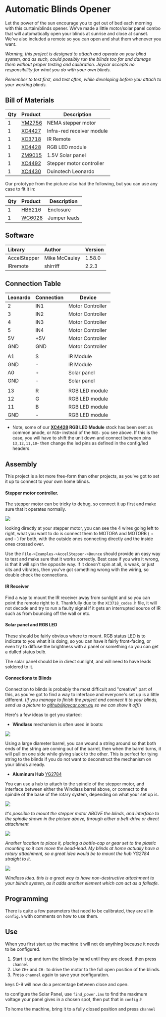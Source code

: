 # Automatic Blinds Opener
Let the power of the sun encourage you to get out of bed each morning with this curtain/blinds opener. We’ve made a little motor/solar panel combo that will automatically open your blinds at sunrise and close at sunset. We've also included a remote so you can open and shut them whenever you want.

_Warning, this project is designed to attach and operate on your blind system, and as such, could possibly run the blinds too far and damage them without proper testing and calibration. Jaycar accepts no responsibility for what you do with your own blinds._

_Remember to test first, and test often, while developing before you attach to your working blinds._

## Bill of Materials
| Qty | Product | Description |
| :------------- | :------------- | ---- |
|1 | [YM2756](http://jaycar.com.au/p/YM2756) | NEMA stepper motor|
|1 | [XC4427](http://jaycar.com.au/p/XC4427) | Infra-red receiver module|
|1 | [XC3718](http://jaycar.com.au/p/XC3718) | IR Remote|
|1 | [XC4428](http://jaycar.com.au/p/XC4428) | RGB LED module|
|1 | [ZM9015](http://jaycar.com.au/p/ZM9015) | 1.5V Solar panel|
|1 | [XC4492](http://jaycar.com.au/p/XC4492) | Stepper motor controller  |
| 1| [XC4430](http://jaycar.com.au/p/XC4430) | Duinotech Leonardo |

Our prototype from the picture also had the following, but you can use any case to fit it in:

| Qty | Product | Description |
| :------------- | :------------- | ---- |
|1 | [HB6216](http://jaycar.com.au/p/HB6216) | Enclosure |
|1 | [WC6028](http://jaycar.com.au/p/WC6028) | Jumper leads |


## Software

| Library | Author | Version |
| :------------- | :------------- | --- |
| AccelStepper | Mike McCauley | 1.58.0 |
| IRremote | shirriff | 2.2.3 |


## Connection Table

| Leonardo | Connection | Device |
| --- | --- | --- |
| 2 | IN1 | Motor Controller |  
| 3 | IN2 | Motor Controller |
| 4 | IN3 |  Motor Controller |
| 5 | IN4 |  Motor Controller |
| 5V | +5V | Motor Controller |
| GND | GND| Motor Controller |
| | | |
|A1 | S | IR Module |
|GND | - | IR Module |
| A0 | + | Solar panel |
| GND | - |  Solar panel |
| | | |
|13 | R| RGB LED module |
|12 | G|  RGB LED module |
|11 | B|  RGB LED module |
|GND | - | RGB LED module |

* Note, some of our **[XC4428](http://jaycar.com.au/p/XC4428) RGB LED Module** stock has been sent as common anode, or `RGB+` instead of the `RGB-` you see above.
If this is the case, you will have to shift the unit down and connect between pins `13,12,11,10`- then change the led pins as defined in the config/led headers.

## Assembly

This project is a lot more free-form than other projects, as you've got to set it up to connect to your own home blinds.

#### Stepper motor controller.
The stepper motor can be tricky to debug, so connect it up first and make sure that it operates normally.

![](images/stepper_controller.png)

looking directly at your stepper motor, you can see the 4 wires going left to right, what you want to do is connect them to MOTORA and MOTORB ( + and - ) for both, with the outside ones connecting directly and the inside ones crossed over.

Use the `File->Examples->AccelStepper->Bounce` should provide an easy way to test and make sure that it works correctly. Best case if you wire it wrong, is that it will spin the opposite way. If it doesn't spin at all, is weak, or just sits and vibrates, then you've got something wrong with the wiring, so double check the connections.

#### IR Receiver

Find a way to mount the IR receiver away from sunlight and so you can point the remote right to it. Thankfully due to the `XC3718_codes.h` file, it will not decode and try to run a faulty signal if it gets an interrupted source of IR such as from bouncing off the wall or etc.

#### Solar panel and RGB LED

These should be fairly obvious where to mount. RGB status LED is to indicate to you what it is doing, so you can have it fairly front-facing, or even try to diffuse the brightness with a panel or something so you can get a dulled status bulb.

The solar panel should be in direct sunlight, and will need to have leads soldered to it.


#### Connections to Blinds

Connection to blinds is probably the most difficult and "creative" part of this, as you've got to find a way to interface and everyone's set up is a little different. (_if you manage to finish the project and connect it to your blinds, send us a picture to github@jaycar.com.au so we can show it off!_)

Here's a few ideas to get you started:

* **Windlass** mechanism is often used in boats:

![](images/barrel.png)

Using a large diameter barrel, you can wound a string around so that both ends of the string are coming out of the barrel, then when the barrel turns, it will pull on one side while giving slack to the other. This is perfect for tying string to the blinds if you do not want to deconstruct the mechanism on your blinds already.

* **Aluminum Hub** [YG2784](https://jaycar.com.au/p/YG2784)

You can use a hub to attach to the spindle of the stepper motor, and interface between either the Windlass barrel above, or connect to the spindle of the base of the rotary system, depending on what your set up is.

![](images/rot.jpg)

_It's possible to mount the stepper motor ABOVE the blinds, and interface to the spindle shown in the picture above, through either a belt-drive or direct attachment_

![](images/base.jpg)

_Another location to place it, placing a bottle-cap or gear set to the plastic mounting so it can move the bead-lead. My blinds at home actually have a rotary attachment, so a great idea would be to mount the hub YG2784 straight to it._

![](images/windlass.png)

_Windlass idea. this is a great way to have non-destructive attachment to your blinds system, as it adds another element which can act as a failsafe._

## Programming

There is quite a few parameters that need to be calibrated, they are all in `config.h` with comments on how to use them.

## Use

When you first start up the machine it will not do anything because it needs to be configured.

1. Start it up and turn the blinds by hand until they are closed. then press `channel`
2. Use `CH+` and `CH-` to drive the motor to the full open position of the blinds.
3. Press `channel` again to save your configuration.

keys 0-9 will now do a percentage between close and open.

to configure the Solar Panel, use `find_power.ino` to find the maximum voltage your panel gives in a chosen spot, then put that in `config.h`



To home the machine, bring it to a fully closed position and press `channel`
